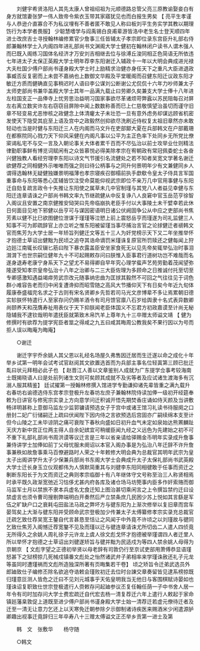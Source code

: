 <!-- { "loadSidebar": true } -->
　　刘健宇希贤洛阳人其先太康人曾祖绍祖为元顺德路总管父亮三原教谕娶妾白有身方就馆妻张梦一伟人致帝令紫衣玉带其家寤犹见也而白报生男矣 【 亮平生孝谨与人恭逊介直寡合不为私议埋有不善者匿不敢见人称曰板刘平生务实学其教以期理饬行为本学者畏服】 少聪慧嗜学与阎禹锡白良甫辈游皆洛中老生名士登天顺四年进士改庶吉士寻授翰林编修累官少詹事三任皆辅太子孝宗即位录东宫臣升礼部右侍郎兼翰林学士入内阁四年进礼部尚书文渊阁大学士健初在翰林闭户读书人谓木强人而巳既入阁练习国体名经济才万安刘吉相继去位与徐溥丘浚同相正色简语无所依违七年进太子太保正英殿大学士明年荐李东阳谢迁入辅政十一年以大明会典成进光禄大夫杜国少傅户部尚书谨身殿大学士时上励精求治健亦身任天下之重凡大臣进退政事臧否反复密而上未尝不嘉纳也上数御文华殿及平堂暖阁而召健东阳迁议政东阳才敏迁方质而健确直见事稍迟时人语曰李公谋刘公断谢公尤侃侃十六年力吵师兼太子太师吏部尚书兼华盖殿大学士其年一品满九载止曰劳卿久矣兼支大学士俸十八年进左柱国支正一品俸寺上忧劳思治益明习国家事欲尽革诸烦苛弊蠧以苏民阻每召对屏左右离立数宎许左右窃窃目屏隙中闻上数数称善而巳上仁慈敬慎望治虽切而谨守旧章不轻变易尤恶惨核之政健念上体清癯太子未壮恐一旦有意外虑务却谋远顾省机密发使天下隐受其庇至上语及宫中之政毅然创抑欲尽洗刷近侍权复太祖旧章然亦未敢轻动也当是时健与东阳迁三人在内阁而马文升在吏部鄮大夏在兵部韩文在户部戴珊在都察院同心戮力天下仰风采健在内阁凡事以公平为主正色率下处同乡无所党比僚寀谒私宅不与交一言及入朝论事关大体者累千百而不尽弘治以前士攻举业仕则精法律勤职事鲜有博览词赋闲有之众皆慕悦必得美除孝宗在宥朝政有常冠佩委蛇士各奋兴健独教人看经穷理李东阳以诗文气节援引名流健处之若不知者吴宽文学著名谢迁欲健荐之同相健外示唯唯而强之则曰待公柄事与之同升何景明年少有文兼健同乡人谓得选翰林无疑健独嫌景明福薄也孝宗寝疾召御榻前执手歔欷令皇太子侍具言军国重事命与东阳等悉心匡辅皆饮注受命莫能仰视武宗即位不亲万几中官用事健与东阳迁自劾复疏言政令十失推让东阳使之属草未几中官制瑾与其党八人者益见幸健与东阳迁连章请诛之户部尚书韩文率九节继疏健从中反复诤八人良窘中官玉岳范亨徐智入阁议且安置之南京健推安恸哭曰先帝临崩执老臣手付以大事陵土未干嬖幸若此休日何面目见地下邪健以岳亨可与谋因密语明日诸公伏阙固争公从中应之吏部尚书焦芳素以健不比巳欲图健位泄谋于瑾瑾等泣愬上前上震怒岳亨而瑾遂为司礼监健三人知事不可为即疏辞官上亦立听之惟东阳被留瑾当事尽捕治言官之论捄健迁者禠韩文官而焦芳为大学士居一年矫旨列健迁文等五十三人为奸党榜示天下又二年坐推举怀才抱德士草诏出健黜为民顷之追夺其诰命谪罚米瑾诛复原官所罚赎还之健每闻上狩边廵江南辄长叹辍匕筋曰陛下暴衣露盖臣安坐家食死无以见先帝矣辄举弘治时事泪潸潸下也世宗嗣位健年九十不可起赐敕存问曰朕惟入臣事君行道树功岂不难哉而名遂身退寿老康宁身系天下之望尤不易得卿自早年究心理学蜚声艺苑劳勤着茂闻望弥隆遂受知孝宗皇帝弘治十八年之治卿与二三大臣佐理为多顾命之日推诚付托至切至专卿感激知遇益竭瘁劳武宗改元随事纳忠曲为匡捄其毅然不可回之气往往见于词色群小难容告老而归中闲复遭谗抑而昭雪随之高风大节播仰天下有日矣今年近九旬体履康泰盛福完名求之于古则有宋名贤卿乡先哲若司马光文彦博辈不多让焉累朝旧德实轸朕怀特遣行人至家存问仍赐羊酒令有司月馈官廪八石岁给舆隶十名式表异数卿尚颐养天和茂膺寿祉用表仪于天下抑朕闻老臣体国义不忘君方初政嘉谟至计尚无秘隐辅我不逮钦哉明年遣抚臣就第致木帛饩羊上尊年九十三卒赠太师谥文靖 【 健为修撰时有欲荐为提学宪臣者筮之得咸之九五曰咸其晦周公教我矣不果行因以为号而拒人误以晦庵为晦庵】 

　　○谢迁 

　　谢迁字宇乔余姚人其父恩以礼经名场屋久弗售因迁居而生迁遂以命之成化十年举乡试第一明年会试考试官赵阅其文欲置选首而为兵部主事名位轻寘第三顾已批迁亃曰状元拜相必此子也 【 赵晋江人善以文章鉴别人成就为广东提学佥事考较海南士既揭晓语人曰是处前列诸生文则可矣顾其成就不及劣等者及应试诸生渡海多有沉溺人服其精鉴】 廷试擢第一授翰林修撰入馆进学专勤谦抑诸先辈皆重之满九载升右春坊右谕德选侍东宫孝宗登极升左春坊左庶子兼翰林院侍读加俸一级初开经筵奉敕为日讲官与修宪宗实录上方向意学问迁积诚开悟先期焚香庄诵如侍天颜及当讲敷畅详明甚称上意御马监左少监郭镛请预选女子于宫中或诸王馆习礼读书待服阕之口册封二妃广衍储嗣迁上疏曰伏闻陛下因内侍之言欲预选后宫固亦广嗣续绵本支至计但今山陵之工未毕谅阴之痛可衰陛下春秋向盛如日初升血气未定如泉始达熊罴麟趾天庆方新中宫正位两主得人自余妃嫔宜可稍缓臣闻九经之义远色为先建始之初不可不重下礼部礼部尚书周洪谟等议迁言是三年以省亲请给驿赐金币明年实录成升詹事兼侍讲学士加俸如前丁父母忧服未阕诏以本官入阁办事是为弘治八年迁辞不许升詹事兼秩如故詹事乘马百僚避路时人荣之十年敕修大明会典为总裁官其明年武宗为皇太子出阁讲学升太子少保兼兵部尚书东阁大学士会典成升太子太保礼部尚书武英殿大学士迁长身玉立仪观都伟为人慎默简重其与刘徤李东阳同相徤敢于任事而资迁之剸断东阳长于为文而资迁之典则孝宗临御十有八年继体守文号称至治三人称贤相焉时承平既久政渐宽弛近习怙侈尤甚内府各库及诸仓场马坊筦事内臣多作奸索赂而御马监军士月以禁旅不隶本兵虚名冘食迁知上图治甚切乘闲言之上令撰旨禁约迁曰设禁虚言也须令曹司搜剔弊端明白开奏然后严立禁条庶几民困少苏上悦如其言繇是军伍之旷缺户口之衰耗屯田盐法马政之弊坏方与徤东阳为上渐次修举以复旧章而宫车晏驾矣上大渐与徤东阳并受顾命武宗登极加少传兼太子太傅纂修孝宗实录充总裁官迁疏乞致仕荐吴宽王鏊自代言甚恳至恬让之风闻于中外竟不许顷之以刘瑾故与徤同乞致仕焦芳入阁憾迁荐宽鏊不见及而瑾以迁与徤连章请诛尤所切齿二人遣人四侦竟无所得久之余姚人周礼徐子元许龙上虞人徐文彪戈怀才抱德被举瑾谓四人者迁里人所以举怀才抱德之士草诏出刘徤遂矫旨与徤并黜为民适戍为等四人禁余姚人母得为京朝京 【 文彪字望之正德初举贤以母老辞有司敦仍行至京试吏部用萧傅恭显语瑾怒甚下之狱榜掠几死械戍镇番文彪处之怡然诸武弁子弟相率来学瑾诛赦还礼子元龙等虽同时遭瑾祸而文彪所造独深所著有页晦集若干卷】 顷之矫旨令迁弟武选员外郎廸致仕子编修丕除名欲追夺诰敕会瑾败初迁去位时台諌交章奏留皆见逮系榜掠既归瑾意叵测人皆危之迁曰不见刘元城事乎天佑皇明我当无他日与客围棋赋诗晏如也瑾诛诏复职致仕世宗登极遣行人赍敕存问起廸参议丕复任翰任荫一子中书舍人居一年令有司时加存问大学士费宏疏迁自代宏去杨一清复荐迁六年上遣行人敕起于家命镇廵藩臬敦促上道既至进少傅户部尚书谨身殿大学士始一清荐迁若虚元僚待迁者及迁至一清无让意力乞还上以天寒免迁朝参除夕示御制诸诗疾医来赐酒米少闲遣源胪卿趣出视事迁竟辞归三年卒寿八十三赠太傅谥文正丕举乡贡第一进士及第 

　　韩　文　张敷华　　杨守随 

　　○韩文 


